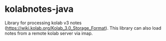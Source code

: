 # kolabnotes-java
Library for processing kolab v3 notes (https://wiki.kolab.org/Kolab_3.0_Storage_Format). This library can also load notes from a remote kolab server via imap.
